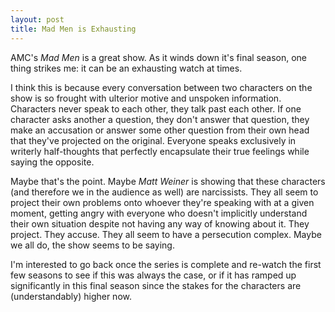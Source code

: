 ```yaml
---
layout: post
title: Mad Men is Exhausting
---
```


AMC's *Mad Men* is a great show. As it winds down it's final season, one thing strikes me: it can be an exhausting watch at times.

I think this is because every conversation between two characters on the show is so frought with ulterior motive and unspoken information. Characters never speak to each other, they talk past each other. If one character asks another a question, they don't answer that question, they make an accusation or answer some other question from their own head that they've projected on the original. Everyone speaks exclusively in writerly half-thoughts that perfectly encapsulate their true feelings while saying the opposite. 

Maybe that's the point. Maybe *Matt Weiner* is showing that these characters (and therefore we in the audience as well) are narcissists. They all seem to project their own problems onto whoever they're speaking with at a given moment, getting angry with everyone who doesn't implicitly understand their own situation despite not having any way of knowing about it. They project. They accuse. They all seem to have a persecution complex. Maybe we all do, the show seems to be saying.

I'm interested to go back once the series is complete and re-watch the first few seasons to see if this was always the case, or if it has ramped up significantly in this final season since the stakes for the characters are (understandably) higher now.